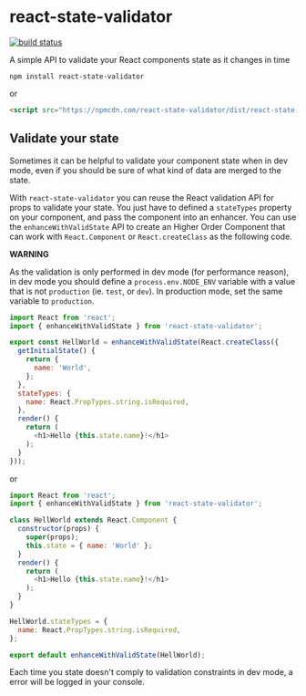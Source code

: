 # react-state-validator

[![build status][1]][2]

A simple API to validate your React components state as it changes in time

```
npm install react-state-validator
```

or

```html
<script src="https://npmcdn.com/react-state-validator/dist/react-state-validator.js"></script>
```

## Validate your state

Sometimes it can be helpful to validate your component state when in dev mode, even if you should be sure of what kind of data are merged to the state.

With `react-state-validator` you can reuse the React validation API for props to validate your state. You just have to defined a `stateTypes` property on your component, and pass the component into an enhancer. You can use the `enhanceWithValidState` API to create an Higher Order Component that can work with `React.Component` or `React.createClass` as the following code.

**WARNING**

As the validation is only performed in dev mode (for performance reason), in dev mode you should define a `process.env.NODE_ENV` variable with a value that is not `production` (ie. `test`, or `dev`). In production mode, set the same variable to `production`.

```javascript
import React from 'react';
import { enhanceWithValidState } from 'react-state-validator';

export const HellWorld = enhanceWithValidState(React.createClass({
  getInitialState() {
    return {
      name: 'World',
    };
  },
  stateTypes: {
    name: React.PropTypes.string.isRequired,
  },
  render() {
    return (
      <h1>Hello {this.state.name}!</h1>
    );
  }
}));
```

or

```javascript
import React from 'react';
import { enhanceWithValidState } from 'react-state-validator';

class HellWorld extends React.Component {
  constructor(props) {
    super(props);
    this.state = { name: 'World' };
  }
  render() {
    return (
      <h1>Hello {this.state.name}!</h1>
    );
  }
}

HellWorld.stateTypes = {
  name: React.PropTypes.string.isRequired,
};

export default enhanceWithValidState(HellWorld);
```

Each time you state doesn't comply to validation constraints in dev mode, a error will be logged in your console.

[1]: https://api.travis-ci.org/mathieuancelin/react-state-validator.svg
[2]: https://api.travis-ci.org/mathieuancelin/react-state-validator
